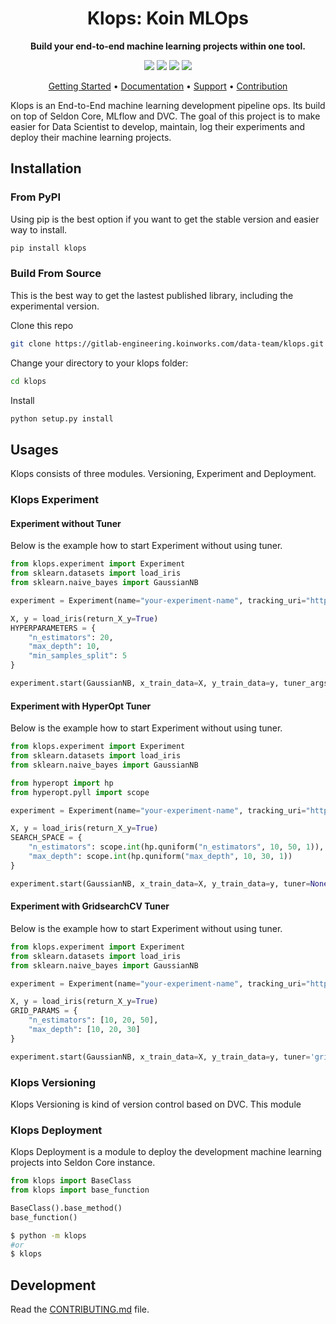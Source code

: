 
<h1 align="center">
    Klops: Koin MLOps
</h1>

<p align="center">
    <strong>Build your end-to-end machine learning projects within one tool.</strong>
</p>

<p align="center">
    <a href="#" title="PyPi Version"><img src="https://img.shields.io/badge/PyPi-v.0.4.8-blue"></a>
    <a href="#" title="Python Version"><img src="https://img.shields.io/badge/Python-3.6%2B-green"></a>
    <!-- <a href="https://www.codacy.com/gh/ml-tooling/lazydocs/dashboard" title="Codacy Analysis"><img src="https://app.codacy.com/project/badge/Grade/1c8ad486ce9547b6b713cce7ca1d1ec3"></a> -->
    <!-- <a href="" title="Build status"><img src="https://img.shields.io/github/workflow/status/ml-tooling/lazydocs/build-pipeline?style=flat"></a> -->
    <a href="#" title="Project License"><img src="https://img.shields.io/badge/License-MIT-green.svg?style=flat"></a>
    <!-- <a href="https://gitter.im/ml-tooling/lazydocs" title="Chat on Gitter"><img src="https://badges.gitter.im/ml-tooling/lazydocs.svg"></a> -->
    <a href="https://twitter.com/mltooling" title="ML Tooling on Twitter"><img src="https://img.shields.io/twitter/follow/mltooling.svg?label=follow&style=social"></a>
</p>

<p align="center">
  <a href="#getting-started">Getting Started</a> •
  <a href="/documentation">Documentation</a> •
  <a href="#support--feedback">Support</a> •
  <a href="#contribution">Contribution</a>
  <!-- <a href="https://github.com/ml-tooling/lazydocs/releases">Changelog</a> -->
</p>

Klops is an End-to-End machine learning development pipeline ops. Its build on top of Seldon Core, MLflow and DVC. The goal of this project is to make easier for Data Scientist to develop, maintain, log their experiments and deploy their machine learning projects.

## Installation  
### From PyPI
Using pip is the best option if you want to get the stable version and easier way to install.
```bash
pip install klops
```
### Build From Source  
This is the best way to get the lastest published library, including the experimental version.

Clone this repo  
```bash
git clone https://gitlab-engineering.koinworks.com/data-team/klops.git
```  
Change your directory to your klops folder:  
```bash
cd klops
```  
Install
```bash
python setup.py install
```

## Usages 
Klops consists of three modules. Versioning, Experiment and Deployment.

### Klops Experiment  
#### Experiment without Tuner  
Below is the example how to start Experiment without using tuner.
```py
from klops.experiment import Experiment
from sklearn.datasets import load_iris
from sklearn.naive_bayes import GaussianNB

experiment = Experiment(name="your-experiment-name", tracking_uri="http://<your-mlflow-host>:<port>")

X, y = load_iris(return_X_y=True)
HYPERPARAMETERS = {
    "n_estimators": 20,
    "max_depth": 10,
    "min_samples_split": 5
}

experiment.start(GaussianNB, x_train_data=X, y_train_data=y, tuner_args=HYPERPARAMETERS)
```
#### Experiment with HyperOpt Tuner  
Below is the example how to start Experiment without using tuner.
```py
from klops.experiment import Experiment
from sklearn.datasets import load_iris
from sklearn.naive_bayes import GaussianNB

from hyperopt import hp
from hyperopt.pyll import scope

experiment = Experiment(name="your-experiment-name", tracking_uri="http://<your-mlflow-host>:<port>")

X, y = load_iris(return_X_y=True)
SEARCH_SPACE = {
    "n_estimators": scope.int(hp.quniform("n_estimators", 10, 50, 1)),
    "max_depth": scope.int(hp.quniform("max_depth", 10, 30, 1))
}

experiment.start(GaussianNB, x_train_data=X, y_train_data=y, tuner=None, tuner_args=SEARCH_SPACE)
```
#### Experiment with GridsearchCV Tuner  
Below is the example how to start Experiment without using tuner.
```py
from klops.experiment import Experiment
from sklearn.datasets import load_iris
from sklearn.naive_bayes import GaussianNB

experiment = Experiment(name="your-experiment-name", tracking_uri="http://<your-mlflow-host>:<port>")

X, y = load_iris(return_X_y=True)
GRID_PARAMS = {
    "n_estimators": [10, 20, 50],
    "max_depth": [10, 20, 30]
}

experiment.start(GaussianNB, x_train_data=X, y_train_data=y, tuner='gridsearch', tuner_args=GRID_PARAMS)
```
### Klops Versioning  
Klops Versioning is kind of version control based on DVC. This module 

### Klops Deployment  
Klops Deployment is a module to deploy the development machine learning projects into Seldon Core instance. 

```py
from klops import BaseClass
from klops import base_function

BaseClass().base_method()
base_function()
```

```bash
$ python -m klops
#or
$ klops
```

## Development

Read the [CONTRIBUTING.md](CONTRIBUTING.md) file.
